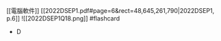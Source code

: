 [[電腦軟件]]
[[2022DSEP1.pdf#page=6&rect=48,645,261,790|2022DSEP1, p.6]]
![[2022DSEP1Q18.png]] #flashcard 
- D
<!--ID: 1730701092433-->

